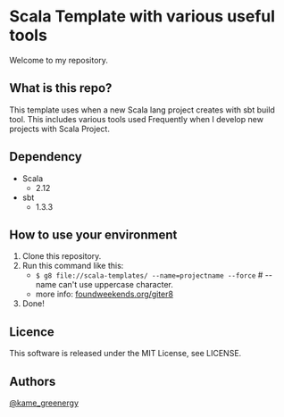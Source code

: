 Scala Template with various useful tools
===========================================

Welcome to my repository.

## What is this repo?

This template uses when a new Scala lang project creates with sbt build tool. This includes various tools used Frequently when I develop new projects with Scala Project.

## Dependency

- Scala
	- 2.12
- sbt
	- 1.3.3

## How to use your environment

1. Clone this repository.
2. Run this command like this:
	- `$ g8 file://scala-templates/ --name=projectname --force` # --name can't use uppercase character.
	- more info: [foundweekends.org/giter8](http://www.foundweekends.org/giter8/testing.html)
3. Done!

## Licence

This software is released under the MIT License, see LICENSE.

## Authors

[@kame_greenergy](https://twitter.com/kame_greenergy)